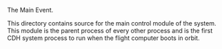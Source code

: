 The Main Event.

This directory contains source for the main control module of the system. This module is the parent process of every other 
process and is the first CDH system process to run when the flight computer boots in orbit.

